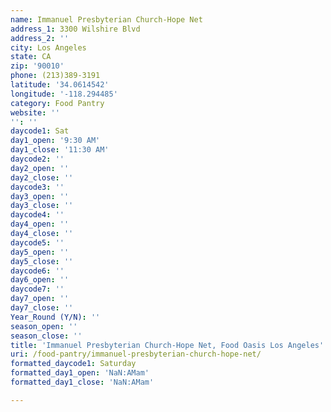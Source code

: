```yaml
---
name: Immanuel Presbyterian Church-Hope Net
address_1: 3300 Wilshire Blvd
address_2: ''
city: Los Angeles
state: CA
zip: '90010'
phone: (213)389-3191
latitude: '34.0614542'
longitude: '-118.294485'
category: Food Pantry
website: ''
'': ''
daycode1: Sat
day1_open: '9:30 AM'
day1_close: '11:30 AM'
daycode2: ''
day2_open: ''
day2_close: ''
daycode3: ''
day3_open: ''
day3_close: ''
daycode4: ''
day4_open: ''
day4_close: ''
daycode5: ''
day5_open: ''
day5_close: ''
daycode6: ''
day6_open: ''
daycode7: ''
day7_open: ''
day7_close: ''
Year_Round (Y/N): ''
season_open: ''
season_close: ''
title: 'Immanuel Presbyterian Church-Hope Net, Food Oasis Los Angeles'
uri: /food-pantry/immanuel-presbyterian-church-hope-net/
formatted_daycode1: Saturday
formatted_day1_open: 'NaN:AMam'
formatted_day1_close: 'NaN:AMam'

---
```

